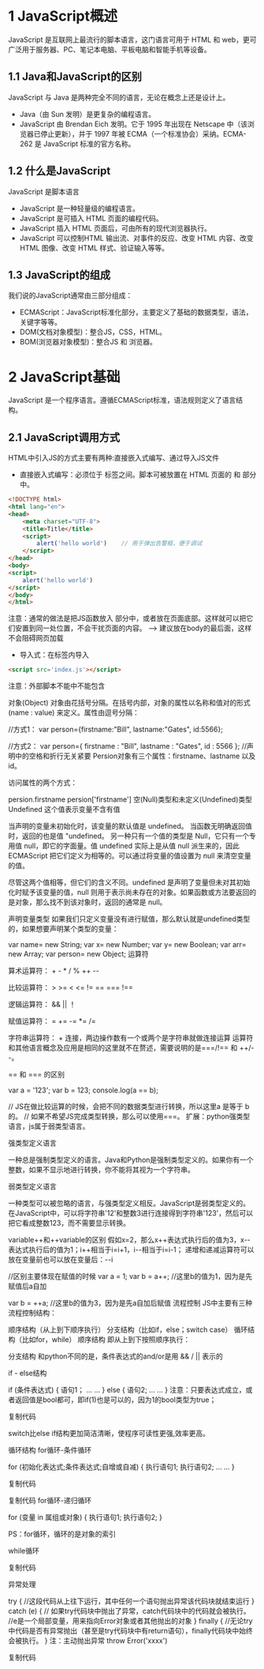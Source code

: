 # 1 JavaScript概述
JavaScript 是互联网上最流行的脚本语言，这门语言可用于 HTML 和 web，更可广泛用于服务器、PC、笔记本电脑、平板电脑和智能手机等设备。

## 1.1 Java和JavaScript的区别
JavaScript 与 Java 是两种完全不同的语言，无论在概念上还是设计上。
- Java（由 Sun 发明）是更复杂的编程语言。
- JavaScript 由 Brendan Eich 发明。它于 1995 年出现在 Netscape 中（该浏览器已停止更新），并于 1997 年被 ECMA（一个标准协会）采纳。ECMA-262 是 JavaScript 标准的官方名称。

## 1.2 什么是JavaScript
JavaScript 是脚本语言
- JavaScript 是一种轻量级的编程语言。
- JavaScript 是可插入 HTML 页面的编程代码。
- JavaScript 插入 HTML 页面后，可由所有的现代浏览器执行。
- JavaScript 可以控制HTML 输出流、对事件的反应、改变 HTML 内容、改变 HTML 图像、改变 HTML 样式、验证输入等等。

## 1.3 JavaScript的组成
我们说的JavaScript通常由三部分组成：
- ECMAScript：JavaScript标准化部分，主要定义了基础的数据类型，语法，关键字等等。
- DOM(文档对象模型)：整合JS，CSS，HTML。
- BOM(浏览器对象模型)：整合JS 和 浏览器。

# 2 JavaScript基础
JavaScript 是一个程序语言。遵循ECMAScript标准，语法规则定义了语言结构。

## 2.1 JavaScript调用方式
HTML中引入JS的方式主要有两种:直接嵌入式编写、通过导入JS文件
- 直接嵌入式编写：必须位于 <script> 与 </script> 标签之间。脚本可被放置在 HTML 页面的 <body> 和 <head> 部分中。
```html
<!DOCTYPE html>
<html lang="en">
<head>
    <meta charset="UTF-8">
    <title>Title</title>
    <script>
        alert('hello world')    // 用于弹出告警框，便于调试
    </script>
</head>
<body>
<script>
    alert('hello world')
</script>
</body>
</html>
```
注意：通常的做法是把JS函数放入 <head> 部分中，或者放在页面底部。这样就可以把它们安置到同一处位置，不会干扰页面的内容。  --> 建议放在body的最后面，这样不会阻碍网页加载

- 导入式：在<script></script>标签内导入

```html
<script src='index.js'></script>
```
注意：外部脚本不能中不能包含 <script> 标签。

## 2.2 JavaScript的变量标识符
&nbsp;&nbsp;&nbsp;&nbsp;&nbsp;&nbsp;&nbsp;&nbsp;变量是用于存储信息的"容器"。在代数中，我们使用字母（比如 x）来保存值（比如 5）。通过上面的表达式 z=x+y，我们能够计算出 z 的值为 11。在 JavaScript 中，这些字母被称为变量。声明一个遍变量的方式主要有以下方法：
- 使用var关键字： `var x = 1`; 根据值的类型，x是number类型。（`局部变量`）
- 不使用var关键字： `y = 1`; 根据值的类型，x是number类型。（`全局变量`） 严格模式会报错，不建议用
- 只定义不赋值：`var x`; 那么此时该变量的类型为`undefine`。
- 使用let关键字： `let x = 1`; 和var关键字创建的效果大致相同，属于`ES6的新语法`，以大括号为作用域
- 使用const关键字：`const x = 1`; 声明一个常量x，不允许更改

```javascript
var x = 1;
console.log(typeof x)  
y = 2;
console.log(typeof y)、
#typeof 表示查看对象的类型
#console.log：通了浏览器的console输出，便于调试
```
Tips：
- 在一行内定义多个变量需要用逗号隔开：var a = 1, b = 2;
- 重新声明并不会修改变量的值： var a = 1;  var a      a的值依旧为1

变量的命名
变量可以使用短名称（比如 x 和 y），也可以使用描述性更好的名称（比如 age, sum, totalvolume）。

变量必须以字母开头
变量也能以 $ 和 _ 符号开头（不过我们不推荐这么做）
变量名称对大小写敏感（y 和 Y 是不同的变量）

复制代码
Camel 标记法
首字母是小写的，接下来的字母都以大写字符开头。例如：
var myTestValue = 0, mySecondValue = "hi";
Pascal 标记法
首字母是大写的，接下来的字母都以大写字符开头。例如：
Var MyTestValue = 0, MySecondValue = "hi";
匈牙利类型标记法
在以 Pascal 标记法命名的变量前附加一个小写字母（或小写字母序列），说明该变量的类型。例如，i 表示整数，s 表示字符串，如下所示“
Var iMyTestValue = 0, sMySecondValue = "hi";


标识符
由不以数字开头的字母、数字、下划线(_)、美元符号($)组成
常用于表示函数、变量等的名称
例如：_abc,$abc,abc,abc123是标识符，而1abc不是
JavaScript语言中代表特定含义的词称为保留字，不允许程序再定义为标识符


JS的数据类型
数据类型主要有一下几种：字符串（String）、数字(Number)、布尔(Boolean)、数组(Array)、对象(Object)、空（Null）、未定义（Undefined）。

数字(Number)类型
JavaScript 只有一种数字类型。数字可以带小数点，也可以不带：

var a = 3.14;
var b = 10;
在JS中所有的数字类型均为number，并且都用64位浮点格式来存储。

扩展：

　　NaN类型: js来做数据转换的时候，比如当字符串转换成数字失效的时候，会返回一个 NaN 的值。类型也是属于number的

　　在变量前添加 + ，则表示把该变量转换为正数


var a = 'a456';
b = Number(a)
console.log(b)
字符串(String)类型
字符串是存储字符（比如 "Lee daxin"）的变量。可以是引号中的任意文本。

注意：由于没有字符类型，所以在字符串中表达常用的特殊字符，但是在使用特殊字符时必须加上反斜线\；常用的转义字符 \n:换行 \':单引号 \":双引号 \\:右划线


var name = 'dachenzi';
var job = 'Linux';
布尔(Boolean)类型
布尔（逻辑）只能有两个值：true 或 false。也代表1和0，实际运算中true=1,false=0 。这点和shell是不同的。

主要用于流程控制


if (1) {
        alert('True')
 }
 else {
         alert("False")
 }
数组(Array)类型
类似于其他语言的列表，但是不是一个东西。

//方式1：
var arr = new Array(1,2,3,4,5); 
//方式2:
var arr = [1,2,3,4,5]; 
//方式3:
var arr = new Array();
arr[0] = 1;
arr[1] = 2;
arr[2] = 3;
扩展：列表的索引为数字，而数组的索引可以为任意.

<script>
     var arr = Array();
     arr[0]= 'w';
     arr['index']= 6;
     arr['input'] = 'hello world';
     console.log(arr)
 </script>
 
对象(Object)
对象由花括号分隔。在括号内部，对象的属性以名称和值对的形式 (name : value) 来定义。属性由逗号分隔：


//方式1：
var person={firstname:"Bill", lastname:"Gates", id:5566};
 
//方式2：
var person={
firstname : "Bill",
lastname  : "Gates",
id        :  5566
};
//声明中的空格和折行无关紧要
Persion对象有三个属性：firstname、lastname 以及 id。

访问属性的两个方式：

persion.firstname
persion['firstname']
空(Null)类型和未定义(Undefined)类型
Undefined 这个值表示变量不含有值

当声明的变量未初始化时，该变量的默认值是 undefined。
当函数无明确返回值时，返回的也是值 "undefined。
另一种只有一个值的类型是 Null，它只有一个专用值 null，即它的字面量。值 undefined 实际上是从值 null 派生来的，因此 ECMAScript 把它们定义为相等的。可以通过将变量的值设置为 null 来清空变量的值。

尽管这两个值相等，但它们的含义不同。undefined 是声明了变量但未对其初始化时赋予该变量的值，null 则用于表示尚未存在的对象。如果函数或方法要返回的是对象，那么找不到该对象时，返回的通常是 null。

声明变量类型
如果我们只定义变量没有进行赋值，那么默认就是undefined类型的，如果想要声明某个类型的变量：


var name=   new String;
var x=      new Number;
var y=      new Boolean;
var arr=    new Array;
var person= new Object;
运算符

算术运算符：
    +   -    *    /     %       ++        --
 
比较运算符：
    >   >=   <    <=    !=    ==    ===   !==
 
逻辑运算符：
     &&   ||   ！
 
赋值运算符：
    =  +=   -=  *=   /=
 
字符串运算符：
    +  连接，两边操作数有一个或两个是字符串就做连接运算
运算符和其他语言概念及应用是相同的这里就不在赘述，需要说明的是===/!== 和 ++/--。

== 和 === 的区别

var a = '123';
var b = 123;
console.log(a == b);
 
// JS在做比较运算的时候，会把不同的数据类型进行转换，所以这里a 是等于 b的。
// 如果不希望JS完成类型转换，那么可以使用===。
扩展：python强类型语言，js属于弱类型语言。

强类型定义语言

一种总是强制类型定义的语言。Java和Python是强制类型定义的。如果你有一个整数，如果不显示地进行转换，你不能将其视为一个字符串。

弱类型定义语言

一种类型可以被忽略的语言，与强类型定义相反。JavaScript是弱类型定义的。在JavaScript中，可以将字符串'12'和整数3进行连接得到字符串'123'，然后可以把它看成整数123，而不需要显示转换。

variable++和++variable的区别
假如x=2，那么x++表达式执行后的值为3，x--表达式执行后的值为1；i++相当于i=i+1，i--相当于i=i-1；
递增和递减运算符可以放在变量前也可以放在变量后：--i


//区别主要体现在赋值的时候
var a = 1;
var b = a++;
//这里b的值为1，因为是先赋值后a自加
 
var b = ++a;
//这里b的值为3，因为是先a自加后赋值
流程控制
 JS中主要有三种流程控制结构：

顺序结构（从上到下顺序执行）
分支结构（比如if，else；switch case）
循环结构（比如for，while）
顺序结构
即从上到下按照顺序执行：


<script>
 
console.log('hello')
console.log('world')
 
</script>
分支结构
和python不同的是，条件表达式的and/or是用  && / || 表示的

if - else结构


if (条件表达式) {
    语句1；
    ... ... 
} else {
    语句2;
    ... ...
}
注意：只要表达式成立，或者返回值是bool都可，即if(1)也是可以的，因为1的bool类型为true；


复制代码
<script>

if (1) {
     console.log('true')
 } else {
     console.log('False')
 }
 
</scripts>

if-else if - else 结构

if (条件表达式1) {
    语句1；
    .... ....
} else if (条件表达式2) {
    语句2；
    ... ...
} else {
    语句3;
    ... ...
}


<script>

var a = 10;
if (a > 10) {
  console.log('bigger than 10')
 } else if (a > 5) {
    console.log('bingger than 5')
} else {
     console.log('smaller than 5')
 }

</scripts>

switch...case结构

switch  (条件表达式) {
      case 值1:语句1;break;
      case 值2:语句2;break;
      case 值3:语句3;break;
      case 值4:语句4;break;
      default:语句5;
}

复制代码
 <script>
  var a  =  5 ;
  switch (a) {
      case 0:y = '星期一';break;
      case 1:y = '星期二';break;
     case 2:y = '星期三';break;
      case 3:y = '星期四';break;
      case 4:y = '星期五';break;
      case 5:y = '星期六';break;
     case 6:y = '星期七';break;
 }
 console.log(y) </script>

switch比else if结构更加简洁清晰，使程序可读性更强,效率更高。

循环结构
for循环-条件循环

for (初始化表达式;条件表达式;自增或自减) {
    执行语句1;
    执行语句2;
    ... ...
}

复制代码
<script>
 
 for (var i = 0 ; i < 10; i++) {
         console.log(i);
 }
 
 </script>
复制代码
for循环-递归循环




for (变量 in 属组或对象) {
    执行语句1;
    执行语句2;
}

 <script>
     var arr = [1,2,3,4,5]
          for (var i in arr) {
         console.log(i)
     }
 </script>
PS：for循环，循环的是对象的索引

while循环

<script>
    while (条件表达式) {
        执行语句1；
        执行语句2；
    }
</script>

复制代码
 <script>
     var sum = 0;
     var i = 1;
          while ( i < 101) {
         sum += i
         i++
     }
     console.log(sum)
 </script>

异常处理

try {
    //这段代码从上往下运行，其中任何一个语句抛出异常该代码块就结束运行
}
catch (e) {
    // 如果try代码块中抛出了异常，catch代码块中的代码就会被执行。
    //e是一个局部变量，用来指向Error对象或者其他抛出的对象
}
finally {
     //无论try中代码是否有异常抛出（甚至是try代码块中有return语句），finally代码块中始终会被执行。
}
 注：主动抛出异常 throw Error('xxxx')


复制代码
  <script>
      try {
          throw Error('hello world');
      }
      catch (e) {
          console.log(e);
      }
      finally {
          console.log('一切正常')
     }
 </script>
